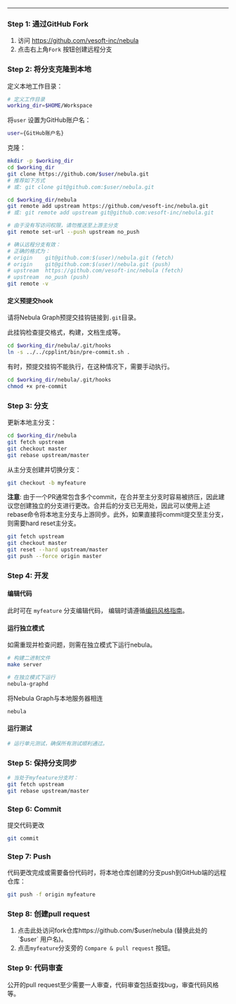 
---
### Step 1: 通过GitHub Fork

1. 访问 https://github.com/vesoft-inc/nebula
2. 点击右上角`Fork` 按钮创建远程分支

### Step 2: 将分支克隆到本地

定义本地工作目录：

```sh
# 定义工作目录
working_dir=$HOME/Workspace
```

将`user` 设置为GitHub账户名：

```sh
user={GitHub账户名}
```

克隆：

```sh
mkdir -p $working_dir
cd $working_dir
git clone https://github.com/$user/nebula.git
# 推荐如下方式
# 或: git clone git@github.com:$user/nebula.git

cd $working_dir/nebula
git remote add upstream https://github.com/vesoft-inc/nebula.git
# 或: git remote add upstream git@github.com:vesoft-inc/nebula.git

# 由于没有写访问权限，请勿推送至上游主分支
git remote set-url --push upstream no_push

# 确认远程分支有效：
# 正确的格式为：
# origin    git@github.com:$(user)/nebula.git (fetch)
# origin    git@github.com:$(user)/nebula.git (push)
# upstream  https://github.com/vesoft-inc/nebula (fetch)
# upstream  no_push (push)
git remote -v
```

#### 定义预提交hook

请将Nebula Graph预提交挂钩链接到`.git`目录。

此挂钩检查提交格式，构建，文档生成等。

```sh
cd $working_dir/nebula/.git/hooks
ln -s ../../cpplint/bin/pre-commit.sh .
```

有时，预提交挂钩不能执行，在这种情况下，需要手动执行。

```sh
cd $working_dir/nebula/.git/hooks
chmod +x pre-commit
```

### Step 3: 分支

更新本地主分支：

```sh
cd $working_dir/nebula
git fetch upstream
git checkout master
git rebase upstream/master
```

从主分支创建并切换分支：

```sh
git checkout -b myfeature
```
**注意**: 由于一个PR通常包含多个commit，在合并至主分支时容易被挤压，因此建议您创建独立的分支进行更改。合并后的分支已无用处，因此可以使用上述rebase命令将本地主分支与上游同步。此外，如果直接将commit提交至主分支，则需要hard reset主分支。

```sh
git fetch upstream
git checkout master
git reset --hard upstream/master
git push --force origin master
```

### Step 4: 开发

#### 编辑代码

此时可在 `myfeature` 分支编辑代码， 编辑时请遵循[编码风格指南](/cpp-coding-style/)。

#### 运行独立模式

如需重现并检查问题，则需在独立模式下运行nebula。

```sh
# 构建二进制文件
make server

# 在独立模式下运行
nebula-graphd
```

将Nebula Graph与本地服务器相连

```sh
nebula
```

#### 运行测试

```sh
# 运行单元测试，确保所有测试顺利通过。
```

### Step 5: 保持分支同步

```sh
# 当处于myfeature分支时：
git fetch upstream
git rebase upstream/master
```

### Step 6: Commit

提交代码更改

```sh
git commit
```

### Step 7: Push

代码更改完成或需要备份代码时，将本地仓库创建的分支push到GitHub端的远程仓库：
```sh
git push -f origin myfeature
```

### Step 8: 创建pull request

1. 点击此处访问fork仓库https://github.com/$user/nebula (替换此处的 `$user` 用户名)。
2. 点击`myfeature`分支旁的 `Compare & pull request` 按钮。

### Step 9: 代码审查

公开的pull request至少需要一人审查，代码审查包括查找bug，审查代码风格等。
